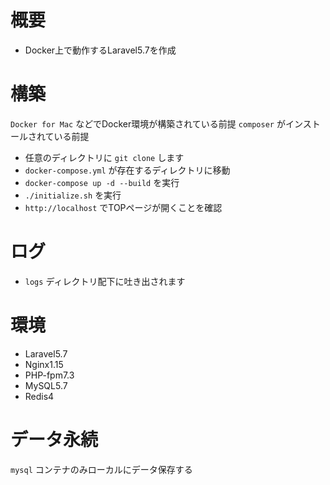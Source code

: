 # 概要

- Docker上で動作するLaravel5.7を作成

# 構築

`Docker for Mac` などでDocker環境が構築されている前提
`composer` がインストールされている前提
 
- 任意のディレクトリに `git clone` します
- `docker-compose.yml` が存在するディレクトリに移動
- `docker-compose up -d --build` を実行
- `./initialize.sh` を実行
- `http://localhost` でTOPページが開くことを確認

# ログ
- `logs` ディレクトリ配下に吐き出されます

# 環境

- Laravel5.7
- Nginx1.15
- PHP-fpm7.3
- MySQL5.7
- Redis4

# データ永続

`mysql` コンテナのみローカルにデータ保存する
